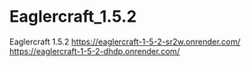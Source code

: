 # Eaglercraft_1.5.2
Eaglercraft 1.5.2 https://eaglercraft-1-5-2-sr2w.onrender.com/ https://eaglercraft-1-5-2-dhdp.onrender.com/
